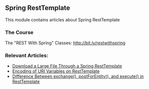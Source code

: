 ## Spring RestTemplate

This module contains articles about Spring RestTemplate

### The Course
The "REST With Spring" Classes: http://bit.ly/restwithspring

### Relevant Articles:
- [Download a Large File Through a Spring RestTemplate](https://www.baeldung.com/spring-resttemplate-download-large-file)
- [Encoding of URI Variables on RestTemplate](https://www.baeldung.com/spring-resttemplate-uri-variables-encode)
- [Difference Between exchange(), postForEntity(), and execute() in RestTemplate](https://www.baeldung.com/spring-resttemplate-exchange-postforentity-execute)
